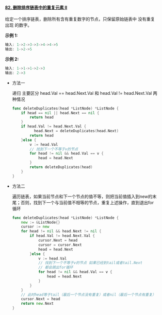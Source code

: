 #### [82. 删除排序链表中的重复元素 II](https://leetcode-cn.com/problems/remove-duplicates-from-sorted-list-ii/)

给定一个排序链表，删除所有含有重复数字的节点，只保留原始链表中 没有重复出现 的数字。

**示例 1:**

```js
输入: 1->2->3->3->4->4->5
输出: 1->2->5
```

**示例 2:**

```js
输入: 1->1->1->2->3
输出: 2->3
```

- 方法一

  递归  主要区分 head.Val == head.Next.Val  和 head.Val != head.Next.Val 两种情况

  ```go
  func deleteDuplicates(head *ListNode) *ListNode {
      if head == nil || head.Next == nil {
          return head
      }
      if head.Val != head.Next.Val {
      		head.Next = deleteDuplicates(head.Next)
          return head
      }else {
          v := head.Val
          // 找到下一个不等于v的节点
          for head != nil && head.Val == v {
              head = head.Next
          }
          return deleteDuplicates(head)
      }
  }
  ```

  

- 方法二

  遍历链表，如果当前节点和下一个节点的值不等，则把当前值插入到new的末尾；否则，找到下一个与当前值不相等的节点，重复上述操作，直到退出for循环

  ```go
  func deleteDuplicates(head *ListNode) *ListNode {
      new := &ListNode{}
      cursor := new
      for head != nil && head.Next != nil {
          if head.Val != head.Next.Val {
              cursor.Next = head
              cursor = cursor.Next
              head = head.Next
          }else {
              v := head.Val
              // 找到下一个不等于v的节点 如果已经到tail或者tail.Next 
              // 都会跳出for循环
              for head != nil && head.Val == v {
                  head = head.Next
              }
          }
      }
      // 此时head等于tail（最后一个节点没有重复）或者nil（最后一个节点有重复）
      cursor.Next = head
      return new.Next
  }
  ```


